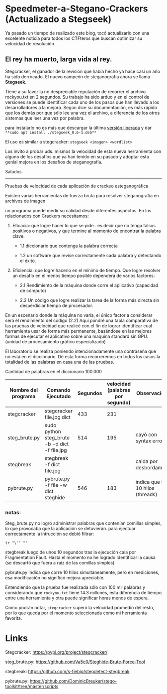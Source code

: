 # Speedmeter-a-Stegano-Crackers (Actualizado a Stegseek)

Ya pasado un tiempo de realizado este blog, tocó actualizarlo con una excelente noticia para todos los CTFteros que buscan optimizar su velocidad de resolución.

## El rey ha muerto, larga vida al rey. ##

Stegcracker, el ganador de la revisión que había hecho ya hace casi un año ha sido derrocado.
El nuevo campeón de steganografía ahora se llama **Stegseek**.

Tiene a su favor la no despreciable reputación de recorrer el archivo rockyou.txt en 2 segundos.
Su trabajo ha sido arduo y en el control de versiones se puede identificar cada uno de los pasos que han llevado a los desarrolladores a la mejora.
Según dice su documentación, es más rápido que los demás por que sólo lee una vez el archivo, a diferencia de los otros sistemas que leer una vez por palabra.

para instalarlo no es más que descargar la última [versión liberada](https://github.com/RickdeJager/stegseek/releases) y dar `**sudo apt install ./stegseek_0.6-1.deb**`


El uso es similar a stegcracker:
`stegseek <imagen> <wordlist>`
   
Los invito a probar uds. mismos la velocidad de esta nueva herramienta con alguno de los desafíos que ya han tenido en su pasado y adoptar esta genial mejora en los desafíos de steganografía.

Saludos.

-------------------------------------------------------------------

Pruebas de velocidad de cada aplicación de crackeo esteganográfica

Existen varias herramientas de fuerza bruta para resolver steganografía en archivos de imagen.

un programa puede medir su calidad desde diferentes aspectos. En los relacionados con Crackers necesitamos:

1. Eficacia: que logre hacer lo que se pide.. es decir que no tenga falsos positivos o negativos, y que termine al momento de encontrar la palabra clave.

   - 1.1 diccionario que contenga la palabra correcta
  
   - 1.2 un software que revise correctamente cada palabra y detectando el éxito.


2. Eficiencia: que logre hacerlo en el mínimo de tiempo.
 Que logre resolver un desafío en el menos tiempo posible dependerá de varios factores:

   - 2.1 Rendimiento de la máquina donde corre el aplicativo (capacidad de cómputo)

   - 2.2 Un código que logre realizar la tarea de la forma más directa sin desperdiciar tiempo de procesador.
 
En un escenario donde la máquina no varía, el único factor a considerar será el rendimiento del código (2.2)
Aquí pondré una tabla comparativa de las pruebas de velocidad que realicé con el fin de lograr identificar cual herramienta usar de forma más permanente, basándose en las mejores formas de ejecutar el aplicativo sobre una maquina standard sin GPU. (unidad de procesamiento gráfico especializado)

El laboratorio se realiza poniendo intencionadamente una contraseña que no está en el diccionario.
De esta forma recorreremos en todos los casos la totalidad de las palabras en casa una de las pruebas.

Cantidad de palabras en el diccionario 100.000

| Nombre del programa | Comando Ejecutado |  Segundos | velocidad (palabras por segundo) | Observaciones |
| ------------- | ------------- | ------------- | ------------- | ------------- |  
stegcracker	| stegcracker file.jpg dict		| 433	| 231 |	|
steg_brute.py | sudo python steg_brute -b -d dict -f file.jpg		| 514 |	195	| cayó con syntax error (;'!)|
stegbreak	| stegbreak -f dict file.jpg	| | | caida por desbordamiento |
pybrute.py |	pybrute.py -f file -w dict steghide	| 546 |	183	| indica que usa 10 hilos (threads)|

### notas:

Steg_brute.py no logró administrar palabras que contenían comillas simples, lo que provocaba que la aplicación se detuvieran.
para ejectuar correctamente la intrucción se debió filtrar:

`tr "\'" ""`

stegbreak luego de unos 10 segundos tras la ejecución caía por Fragmentation Fault. Hasta el momento no he logrado identificar la causa (se descartó que fuera a raíz de las comillas simples)

pybrute.py indica que corre 10 hilos simultaneamente, pero en mediciones, esa modificación no significó mejora apreciable.

Entendiendo que la prueba fue realizada sólo con 100 mil palabras y considerando que `rockyou.txt` tiene 14.3 millones, esta diferencia de tiempo entre una herramienta y otra puede significar horas menos de espera.


Como podrán notar, `stegcracker` superó la velocidad promedio del resto, por lo que queda por el momento seleccionada como mi herramienta favorita.

# Links
Stegcracker: https://pypi.org/project/stegcracker/

steg_brute.py: https://github.com/Va5c0/Steghide-Brute-Force-Tool

stegbreak: https://github.com/s-fiebig/stegdetect-stegbreak

pybrute.py: https://github.com/DominicBreuker/stego-toolkit/tree/master/scripts
